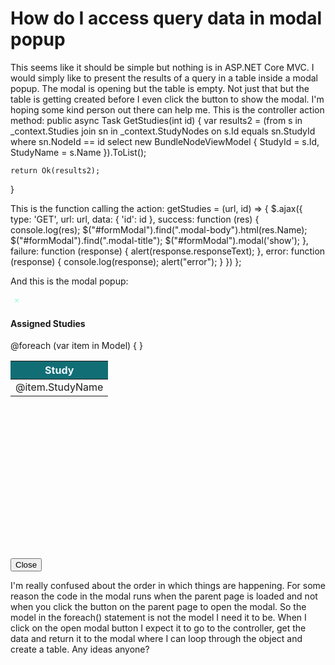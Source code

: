 
# How do I access query data in modal popup

This seems like it should be simple but nothing is in ASP.NET Core MVC.  I would simply like to present the results of a query in a table inside a modal popup. The modal is opening but the table is empty. Not just that but the table is getting created before I even click the button to show the modal. I'm hoping some kind person out there can help me.
This is the controller action method:
public async Task<IActionResult> GetStudies(int id)
{
    var results2 = (from s in _context.Studies
                    join sn in _context.StudyNodes on s.Id equals sn.StudyId
                    where sn.NodeId == id
                    select new BundleNodeViewModel
                           {
                               StudyId = s.Id,
                               StudyName = s.Name
                           }).ToList();

    return Ok(results2);
}

This is the function calling the action:
getStudies = (url, id) => { 
        $.ajax({
            type: 'GET',
            url: url,
            data: {
                'id': id
            },
            success: function (res) {
                console.log(res);
                $("#formModal").find(".modal-body").html(res.Name);
                $("#formModal").find(".modal-title");
                $("#formModal").modal('show');
            },
            failure: function (response) {
                alert(response.responseText);
            },
            error: function (response) {
                console.log(response);
                alert("error");
            }
        })
    };

And this is the modal popup:
<div id="formModal" class="modal fade" role="dialog">
    <div class="modal-dialog">
        <div class="modal-content">
            <div class="modal-header">
                <button type="button" class="close" data-dismiss="modal" aria-label="Close" id="close_" style="background-color:transparent; color:aquamarine; border-style:none">
                    <span aria-hidden="true">&times;</span>
                </button>
                <h4 class="modal-title">Assigned Studies</h4>
            </div>
            <div class="modal-body">
                <div class="container">
                    <div class="row">
                        <div class="col-md-4">
                            <form asp-action="Bind" asp-controller="Studies">
                                <div class="form-group">
                                    <table class="table table-hover" style="height: 300px">
                                        <thead>
                                            <tr class="position-sticky" style="color:aliceblue; background-color:#126E75">
                                                <th class="text-start">
                                                    Study
                                                </th>
                                            </tr>
                                        </thead>
                                        <tbody>
                                            @foreach (var item in Model)
                                            {
                                                <tr class=" table-light">
                                                    <td class="text-start">
                                                        @item.StudyName
                                                    </td>
                                                </tr>
                                            }
                                        </tbody>
                                    </table>
                                </div>
                            </form>
                        </div>
                    </div>
                </div>
            </div>
            <div class="modal-footer">
                <input type="button" id="btnClosePopup" value="Close" data-dismiss="modal" class="btn btn-danger" />
            </div>
        </div>
    </div>
</div>

I'm really confused about the order in which things are happening. For some reason the code in the modal runs when the parent page is loaded and not when you click the button on the parent page to open the modal. So the model in the foreach() statement is not the model I need it to be. When I click on the open modal button I expect it to go to the controller, get the data and return it to the modal where I can loop through the object and create a table.
Any ideas anyone?

        
